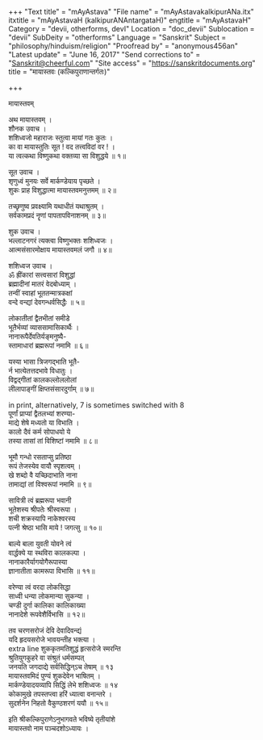 +++
"Text title" = "mAyAstava"
"File name" = "mAyAstavakalkipurANa.itx"
itxtitle = "mAyAstavaH (kalkipurANAntargataH)"
engtitle = "mAyAstavaH"
Category = "devii, otherforms, devI"
Location = "doc_devii"
Sublocation = "devii"
SubDeity = "otherforms"
Language = "Sanskrit"
Subject = "philosophy/hinduism/religion"
"Proofread by" = "anonymous456an"
"Latest update" = "June 16, 2017"
"Send corrections to" = "Sanskrit@cheerful.com"
"Site access" = "https://sanskritdocuments.org"
title = "मायास्तवः (कल्किपुराणान्तर्गतः)"

+++
  
 मायास्तवम्   
  
अथ मायास्तवम् ।  
शौनक उवाच ।  
शशिध्वजो महाराजः स्तुत्वा मायां गतः कुतः ।  
का वा मायास्तुतिः सूत ! वद तत्त्वविदां वर ! ।  
या त्वत्कथा विष्णुकथा वक्तव्या सा विशुद्धये ॥ १॥  
  
सूत उवाच ।  
शृणुध्वं मुनयः सर्वे मार्कण्डेयाय पृच्छते ।  
शुकः प्राह विशुद्धात्मा मायास्तवमनुत्तमम् ॥ २॥  
  
तच्छृणुष्व प्रवक्ष्यामि यथाधीतं यथाश्रुतम् ।  
सर्वकामप्रदं नॄणां पापतापविनाशनम् ॥ ३॥  
  
शुक उवाच ।  
भल्लाटनगरं त्यक्त्वा विष्णुभक्तः शशिध्वजः ।  
आत्मसंसारमोक्षाय मायास्तवमलं जगौ ॥ ४॥  
  
शशिध्वज उवाच ।  
ॐ ह्रींकारां सत्त्वसारां विशुद्धां  
     ब्रह्मादीनां मातरं वेदबोध्याम् ।  
तन्वीं स्वाहां भूततन्मात्रकक्षां  
     वन्दे वन्द्यां देवगन्धर्वसिद्धैः ॥ ५॥  
  
लोकातीतां द्वैतभीतां समीडे  
     भूतैर्भव्यां व्याससामासिकार्थैः ।  
नानारूपैर्देवतिर्यङ्मनुष्यै-  
     स्तामाधारां ब्रह्मरूपां नमामि ॥ ६॥  
  
यस्या भासा त्रिजगद्भाति भूतै-  
     र्न भात्येतत्तदभावे विधातुः ।  
विद्वद्गीतां कालकल्लोललोलां  
     लीलापाङ्गीं क्षिप्तसंसारदुर्गाम् ॥ ७॥  
  
 in print, alternatively, 7 is sometimes switched with 8  
पूर्णां प्राप्यां द्वैतलभ्यां शरण्या-  
     माद्ये शेषे मध्यतो या विभाति ।  
कालो दैवं कर्म सोपाधयो ये  
     तस्या तासां तां विशिष्टां नमामि ॥ ८॥  
  
भूमौ गन्धो रसताप्सु प्रतिष्ठा  
     रूपं तेजस्येव वायौ स्पृशत्वम् ।  
खे शब्दो वै यच्छिदाभाति नाना  
     तामाद्यां तां विश्वरूपां नमामि ॥ ९॥  
  
सावित्री त्वं ब्रह्मरूपा भवानी  
     भूतेशस्य श्रीपतेः श्रीस्वरूपा ।  
शची शक्रस्यापि नाकेश्वरस्य  
     पत्नी श्रेष्ठा भासि माये ! जगत्सु ॥ १०॥  
  
बाल्ये बाला युवती योवने त्वं  
     वार्द्धक्ये या स्थविरा कालकल्पा ।  
नानाकारैर्यागयोगैरूपास्या  
     ज्ञानातीता कामरूपा विभासि ॥ ११॥  
  
वरेण्या त्वं वरदा लोकसिद्धा  
     साध्वी धन्या लोकमान्या सुकन्या ।  
चण्डी दुर्गा कालिका कालिकाख्या  
     नानादेशे रूपवेशैर्विभासि ॥ १२॥  
  
तव चरणसरोजं देवि देवादिवन्द्यं  
     यदि हृदयसरोजे भावयन्तीह भक्त्या ।  
extra line  शुककृतमतिशुद्धं हृत्सरोजे स्मरन्ति  
श्रुतियुगकुहरे वा संश्रुतं धर्मसम्पत्  
     जनयति जगदाद्ये सर्वसिद्धिन्ऽच तेषाम् ॥ १३  
मायास्तवमिदं पुण्यं शुकदेवेन भाषितम् ।  
मार्कण्डेयादयव्यापि सिद्धिं लेभे शशिध्वजः ॥ १४  
कोकामुखे तपस्तप्त्वा हरिं ध्यात्वा वनान्तरे ।  
सुदर्शनेन निहतो वैकुण्ठशरणं ययौ ॥ १५॥  
  
इति श्रीकल्किपुराणेऽनुभागवते भविष्ये तृतीयांशे   
मायास्तवो नाम पञ्चदशोऽध्यायः ।  
  
  

